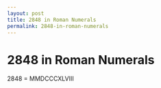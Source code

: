 ```yaml
---
layout: post
title: 2848 in Roman Numerals
permalink: 2848-in-roman-numerals
---
```


# 2848 in Roman Numerals

2848 = MMDCCCXLVIII
